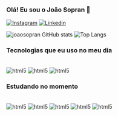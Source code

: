 ### Olá! Eu sou o João Sopran 👋

[![Instagram](https://img.shields.io/badge/Instagram-E4405F?style=for-the-badge&logo=instagram&logoColor=white)](https://instagram.com)
[![Linkedin](https://img.shields.io/badge/LinkedIn-0077B5?style=for-the-badge&logo=linkedin&logoColor=white)](https://www.linkedin.com/in/joao-sopran-111b1a2b6/)

![joaosopran GitHub stats](https://github-readme-stats.vercel.app/api?username=joaosopran&show_icons=true&theme=merko)
![Top Langs](https://github-readme-stats.vercel.app/api/top-langs/?username=joaosopran&langs_count=8)

### Tecnologias que eu uso no meu dia

<div style="display: Inline_block"><br/>
    <img align="center" alt="html5" src="https://img.shields.io/badge/HTML5-E34F26?style=for-the-badge&logo=html5&logoColor=white">
     <img align="center" alt="html5" src="https://img.shields.io/badge/CSS3-1572B6?style=for-the-badge&logo=css3&logoColor=white">
      <img align="center" alt="html5" src="https://img.shields.io/badge/JavaScript-F7DF1E?style=for-the-badge&logo=javascript&logoColor=black">
</div>

### Estudando no momento

<div style="display: Inline_block"><br/>
      <!--<img align="center" alt="html5" src="https://img.shields.io/badge/PHP-777BB4?style=for-the-badge&logo=php&logoColor=white">-->
       <img align="center" alt="html5" src="https://img.shields.io/badge/Python-14354C?style=for-the-badge&logo=python&logoColor=white">
          <img align="center" alt="html5" src="https://img.shields.io/badge/react-%2320232a.svg?style=for-the-badge&logo=react&logoColor=%2361DAFB">
              <img align="center" alt="html5" src="https://img.shields.io/badge/node.js-6DA55F?style=for-the-badge&logo=node.js&logoColor=white">
                  <img align="center" alt="html5" src="https://img.shields.io/badge/MongoDB-%234ea94b.svg?style=for-the-badge&logo=mongodb&logoColor=white">
                    <img align="center" alt="html5" src="https://img.shields.io/badge/firebase-%23039BE5.svg?style=for-the-badge&logo=firebase">
                        <img align="https://img.shields.io/badge/java-%23007396.svg?&style=for-the-badge&logo=java&logoColor=white"/>
    
</div>

